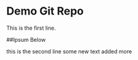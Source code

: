 # Demo Git Repo

This is the first line.

##Ipsum Below

this is the second line
some new text
added more
